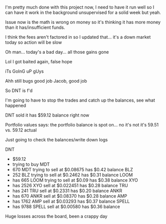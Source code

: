 I'm pretty much done with this project now, I need to have it run well so I can have it work in the background unsupervised for a solid week but yeah.

Issue now is the math is wrong on money so it's thinking it has more money than it has/insufficient funds.

I think the fees aren't factored in so I updated that... it's a down market today so action will be slow

Oh man... today's a bad day... all those gains gone

Lol I got baited again, false hope

iTs GoInG uP gUys

Ahh still bugs good job Jacob, good job

So DNT is f'd

I'm going to have to stop the trades and catch up the balances, see what happened

DNT sold it has $59.12 balance right now

Portfolio values says: the portfolio balance is spot on... no it's not it's 59.51 vs. 59.12 actual

Just going to check the balances/write down logs

DNT
- $59.12
- trying to buy
MDT
- 670 MDT trying to sell at $0.08675 has $0.42 balance
BLZ
- 252 BLZ trying to sell at $0.2462 has $0.31 balance
LOOM
- has 665 LOOM trying to sell at $0.09 has $0.38 balance
XYO
- has 2526 XYO sell at $0.022451 has $0.28 balance
TRU
- has 241 TRU sell at $0.2331 has $0.20 balance
ANKR
- has 670 ANKR sell at $0.08370 has $0.28 balance
AMP
- has 1762 AMP sell at $0.03293 has $0.37 balance
SPELL
- has 9788 SPELL sell at $0.00580 has $0.36 balance

Huge losses across the board, been a crappy day